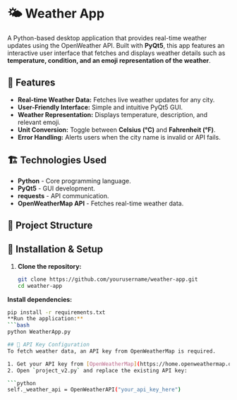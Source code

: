 # 🌤 Weather App

A Python-based desktop application that provides real-time weather updates using the OpenWeather API. Built with **PyQt5**, this app features an interactive user interface that fetches and displays weather details such as **temperature, condition, and an emoji representation of the weather**.

## 🚀 Features

- **Real-time Weather Data:** Fetches live weather updates for any city.
- **User-Friendly Interface:** Simple and intuitive PyQt5 GUI.
- **Weather Representation:** Displays temperature, description, and relevant emoji.
- **Unit Conversion:** Toggle between **Celsius (°C)** and **Fahrenheit (°F)**.
- **Error Handling:** Alerts users when the city name is invalid or API fails.

## 🏗 Technologies Used

- **Python** - Core programming language.
- **PyQt5** - GUI development.
- **requests** - API communication.
- **OpenWeatherMap API** - Fetches real-time weather data.

## 📂 Project Structure


## 🔧 Installation & Setup

1. **Clone the repository:**
   ```bash
   git clone https://github.com/yourusername/weather-app.git
   cd weather-app

**Install dependencies:**
   ```bash
   pip install -r requirements.txt
**Run the application:**
```bash
   python WeatherApp.py

## 🔑 API Key Configuration  
To fetch weather data, an API key from OpenWeatherMap is required.  

1. Get your API key from [OpenWeatherMap](https://home.openweathermap.org/api_keys).  
2. Open `project_v2.py` and replace the existing API key:  

   ```python
   self._weather_api = OpenWeatherAPI("your_api_key_here")

